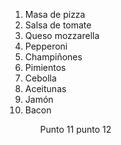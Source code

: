 <ol>
<li>Masa de pizza</li>
<li>Salsa de tomate</li>
<li>Queso mozzarella</li>
<li>Pepperoni</li>
<li>Champiñones</li>
<li>Pimientos</li>
<li>Cebolla</li>
<li>Aceitunas</li>
<li>Jamón</li>
<li>Bacon</li>
<ol>
Punto 11
punto 12